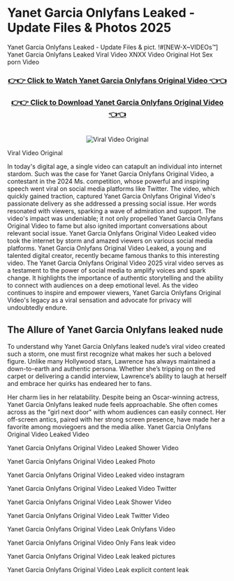 # Yanet Garcia Onlyfans Leaked - Update Files & Photos 2025

Yanet Garcia Onlyfans Leaked - Update Files & pict. !#[NEW-X~VIDEOs™] Yanet Garcia Onlyfans Leaked Viral Video XNXX Video Original Hot Sex porn Video
<br>
<div align="center">
<h3><a href="https://links2leaks.com?utm_source=yanetgarcia&utm_medium=gitlong" rel="nofollow">👉👉 Click to Watch Yanet Garcia Onlyfans Original Video 👈👈</a></h3>
<h3><a href="https://links2leaks.com?utm_source=yanetgarcia&utm_medium=gitlong" rel="nofollow">👉👉 Click to Download Yanet Garcia Onlyfans Original Video 👈👈</a></h3>
<br>
<a href="https://links2leaks.com?utm_source=yanetgarcia&utm_medium=gitlong" rel="nofollow"><img src="https://i.ibb.co/Gkj2r4b/banner.png" alt="Viral Video Original" style="max-width: 100%; display: inline-block;" data-target="animated-image.originalImage"></a>
</div>

Viral Video Original

In today's digital age, a single video can catapult an individual into internet stardom. Such was the case for Yanet Garcia Onlyfans Original Video, a contestant in the 2024 Ms. competition, whose powerful and inspiring speech went viral on social media platforms like Twitter.
The video, which quickly gained traction, captured Yanet Garcia Onlyfans Original Video's passionate delivery as she addressed a pressing social issue. Her words resonated with viewers, sparking a wave of admiration and support. The video's impact was undeniable; it not only propelled Yanet Garcia Onlyfans Original Video to fame but also ignited important conversations about relevant social issue.
Yanet Garcia Onlyfans Original Video Leaked video took the internet by storm and amazed viewers on various social media platforms. Yanet Garcia Onlyfans Original Video Leaked, a young and talented digital creator, recently became famous thanks to this interesting video.
The Yanet Garcia Onlyfans Original Video 2025 viral video serves as a testament to the power of social media to amplify voices and spark change. It highlights the importance of authentic storytelling and the ability to connect with audiences on a deep emotional level. As the video continues to inspire and empower viewers, Yanet Garcia Onlyfans Original Video's legacy as a viral sensation and advocate for privacy will undoubtedly endure.

<h2>The Allure of Yanet Garcia Onlyfans leaked nude</h2>


To understand why Yanet Garcia Onlyfans leaked nude’s viral video created such a storm, one must first recognize what makes her such a beloved figure. Unlike many Hollywood stars, Lawrence has always maintained a down-to-earth and authentic persona. Whether she’s tripping on the red carpet or delivering a candid interview, Lawrence’s ability to laugh at herself and embrace her quirks has endeared her to fans.

Her charm lies in her relatability. Despite being an Oscar-winning actress, Yanet Garcia Onlyfans leaked nude feels approachable. She often comes across as the "girl next door" with whom audiences can easily connect. Her off-screen antics, paired with her strong screen presence, have made her a favorite among moviegoers and the media alike.
Yanet Garcia Onlyfans Original Video Leaked Video

Yanet Garcia Onlyfans Original Video Leaked Shower Video

Yanet Garcia Onlyfans Original Video Leaked Photo

Yanet Garcia Onlyfans Original Video Leaked video instagram

Yanet Garcia Onlyfans Original Video Leaked Video Twitter

Yanet Garcia Onlyfans Original Video Leak Shower Video

Yanet Garcia Onlyfans Original Video Leak Twitter Video

Yanet Garcia Onlyfans Original Video Leak Onlyfans Video

Yanet Garcia Onlyfans Original Video Only Fans leak video

Yanet Garcia Onlyfans Original Video Leak leaked pictures

Yanet Garcia Onlyfans Original Video Leak explicit content leak